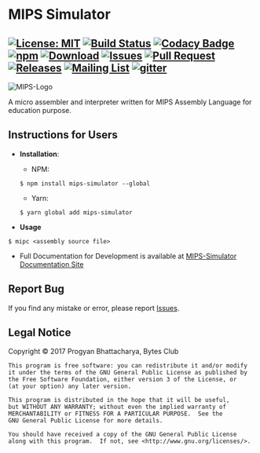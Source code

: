 # MIPS Simulator

[![License: MIT](https://img.shields.io/badge/License-GPLv3-blue.svg)](https://www.gnu.org/licenses)
[![Build Status](https://travis-ci.org/BytesClub/MIPS-Simulator.svg?branch=master)](https://travis-ci.org/BytesClub/MIPS-Simulator)
[![Codacy Badge](https://api.codacy.com/project/badge/Grade/9a79c4847cb844d281b14bc3d1542a36)](https://www.codacy.com/app/BytesClub/MIPS-Simulator?utm_source=github.com&amp;utm_medium=referral&amp;utm_content=BytesClub/MIPS-Simulator&amp;utm_campaign=Badge_Grade)
[![npm](https://img.shields.io/npm/v/npm.svg)](https://www.npmjs.com/package/mips-simulator)
[![Download](https://img.shields.io/npm/dt/mips-simulator.svg)](https://yarnpkg.com/en/package/mips-simulator)
[![Issues](https://img.shields.io/github/issues/BytesClub/MIPS-Simulator.svg)](https://github.com/BytesClub/MIPS-Simulator/issues)
[![Pull Request](https://img.shields.io/github/issues-pr/BytesClub/MIPS-Simulator.svg)](https://github.com/BytesClub/MIPS-Simulator/pulls)
[![Releases](https://img.shields.io/github/tag/BytesClub/MIPS-Simulator.svg)](https://github.com/BytesClub/MIPS-Simulator/releases)
[![Mailing List](https://img.shields.io/badge/Mailing%20List-BytesClub-blue.svg)](mailto:bytes-club@googlegroups.com)
[![gitter](https://badges.gitter.im/gitterHQ/gitterHQ.github.io.svg)](https://gitter.im/Bytes_Club/General)
---

![MIPS-Logo](https://progyan1997.github.io/img/portfolio/mips.jpg)

A micro assembler and interpreter written for MIPS Assembly Language for education purpose.

## Instructions for Users
* **Installation**:
    * NPM:
    ```
    $ npm install mips-simulator --global
    ```

    * Yarn:
    ```
    $ yarn global add mips-simulator
    ```    

* **Usage**
```
$ mipc <assembly source file>
```

* Full Documentation for Development is available at [MIPS-Simulator Documentation Site](https://bytesclub.github.io/MIPS-Simulator/)

## Report Bug
If you find any mistake or error, please report [Issues](https://github.com/BytesClub/MIPS-Simulator/issues).

## Legal Notice
Copyright &copy;  2017  Progyan Bhattacharya, Bytes Club

    This program is free software: you can redistribute it and/or modify
    it under the terms of the GNU General Public License as published by
    the Free Software Foundation, either version 3 of the License, or
    (at your option) any later version.

    This program is distributed in the hope that it will be useful,
    but WITHOUT ANY WARRANTY; without even the implied warranty of
    MERCHANTABILITY or FITNESS FOR A PARTICULAR PURPOSE.  See the
    GNU General Public License for more details.

    You should have received a copy of the GNU General Public License
    along with this program.  If not, see <http://www.gnu.org/licenses/>.
